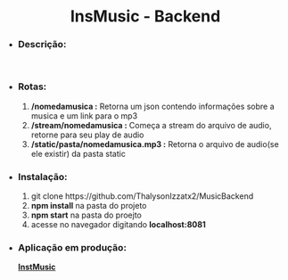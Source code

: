 <h1 align='center'>InsMusic - Backend</h1>

<ul>
  <li><h3>Descrição:</h3><br/></li>
  <li><h3>Rotas:</h3>
  <ol>
    <li><strong>/nomedamusica :</strong> Retorna um json contendo informações sobre a musica e um link para o mp3</li>
    <li><strong>/stream/nomedamusica :</strong> Começa a stream do arquivo de audio, retorne para seu play de audio</li>
    <li><strong>/static/pasta/nomedamusica.mp3 :</strong> Retorna o arquivo de audio(se ele existir) da pasta static</li>
  </ol>
  </li>
  <li><h3>Instalação:</h3>
    <ol>
      <li>git clone https://github.com/ThalysonIzzatx2/MusicBackend</li>
      <li><strong>npm install</strong> na pasta do projeto</li>
      <li><strong>npm start</strong> na pasta do proejto</li>
      <li>acesse no navegador digitando <strong>localhost:8081</trong></li>
    </ol>
  </li>
  <li><h3>Aplicação em produção:</h3><a href="https://instmusic.herokuapp.com/" title="link for test">InstMusic</a></li>
</ul>


